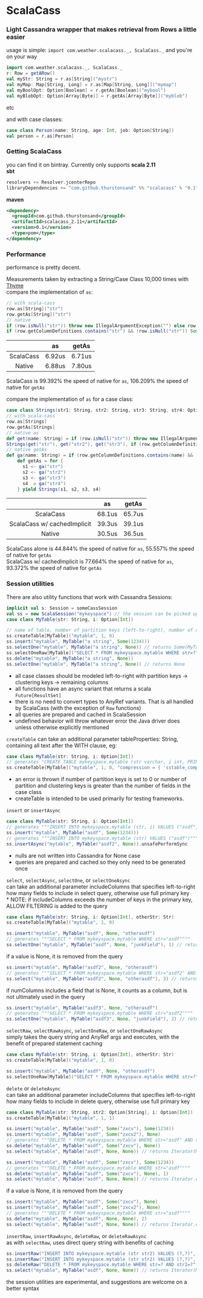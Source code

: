 # ScalaCass
### Light Cassandra wrapper that makes retrieval from Rows a little easier

usage is simple: `import com.weather.scalacass._, ScalaCass._` and you're on your way  
```scala
import com.weather.scalacass._, ScalaCass._
r: Row = getARow()
val myStr: String = r.as[String]("mystr")
val myMap: Map[String, Long] = r.as[Map[String, Long]]("mymap")
val myBoolOpt: Option[Boolean] = r.getAs[Boolean]("mybool")
val myBlobOpt: Option[Array[Byte]] = r.getAs[Array[Byte]]("myblob")
```
etc

and with case classes:
```scala
case class Person(name: String, age: Int, job: Option[String])
val person = r.as[Person]
```

### Getting ScalaCass
you can find it on bintray. Currently only supports **scala 2.11**  
**sbt**
```scala
resolvers += Resolver.jcenterRepo
libraryDependencies += "com.github.thurstonsand" %% "scalacass" % "0.1"
```
**maven**  
```xml
<dependency>
  <groupId>com.github.thurstonsand</groupId>
  <artifactId>scalacass_2.11</artifactId>
  <version>0.1</version>
  <type>pom</type>
</dependency>
```

### Performance
performance is pretty decent.

Measurements taken by extracting a String/Case Class 10,000 times with [Thyme](https://github.com/Ichoran/thyme)  
compare the implementation of `as`:
```scala
// with scala-cass
row.as[String]("str")
row.getAs[String]("str")
// native
if (row.isNull("str")) throw new IllegalArgumentException("") else row.getString("str"))
if (row.getColumnDefinitions.contains("str") && !row.isNull("str")) Some(row.getString("str")) else None)
```

|           |   as   |  getAs |
|:---------:|:------:|:------:|
| ScalaCass | 6.92us | 6.71us |
|   Native  | 6.88us | 7.80us |
ScalaCass is 99.392% the speed of native for `as`, 106.209% the speed of native for `getAs`  
  
compare the implementation of `as` for a case class:
```scala
case class Strings(str1: String, str2: String, str3: String, str4: Option[String])
// with scala-cass
row.as[Strings]
row.getAs[Strings]
// native as
def get(name: String) = if (row.isNull("str")) throw new IllegalArgumentException("") else row.getString("str")
Strings(get("str"), get("str2"), get("str3"), if (row.getColumnDefinitions.contains("str") && !row.isNull("str")) Some(row.getString("str"))
// native getAs
def ga(name: String) = if (row.getColumnDefinitions.contains(name) && !row.isNull(name)) Some(row.getString(name)) else None
    def getAs = for {
      s1 <- ga("str")
      s2 <- ga("str2")
      s3 <- ga("str3")
      s4  = ga("str4")
    } yield Strings(s1, s2, s3, s4)
```
|                             |   as   |  getAs |
|:---------------------------:|:------:|:------:|
|          ScalaCass          | 68.1us | 65.7us |
| ScalaCass w/ cachedImplicit | 39.3us | 39.1us |
|            Native           | 30.5us | 36.5us |     
ScalaCass alone is 44.844% the speed of native for `as`, 55.557% the speed of native for `getAs`  
ScalaCass w/ cachedImplicit is 77.664% the speed of native for `as`, 93.372% the speed of native for `getAs`

### Session utilities

There are also utility functions that work with Cassandra Sessions:
```scala
implicit val s: Session = someCassSession
val ss = new ScalaSession("mykeyspace") // the session can be picked up implicitly
case class MyTable(str: String, i: Option[Int])

// name of table, number of partition keys (left-to-right), number of clustering keys (left-to-right)
ss.createTable[MyTable]("mytable", 1, 0)
ss.insert("mytable", MyTable("a string", Some(1234)))
ss.selectOne("mytable", MyTable("a string", None)) // returns Some(MyTable("a string", Some(1234)))
ss.selectOneRaw[MyTable]("SELECT * FROM mykeyspace.mytable WHERE str=?", "a string") // returns Some(MyTable("a string", Some(1234)))
ss.delete("mytable", MyTable("a string", None))
ss.selectOne("mytable", MyTable("a string", None)) // returns None
```
* all case classes should be modeled left-to-right with partition keys -> clustering keys -> remaining columns
* all functions have an async variant that returns a scala `Future[ResultSet]`
* there is no need to convert types to AnyRef variants. That is all handled by ScalaCass (with the exception of `Raw` functions)
* all queries are prepared and cached in ScalaSession
* undefined behavior will throw whatever error the Java driver does unless otherwise explicitly mentioned

`createTable` can take an additional parameter tableProperties: String, containing all text after the WITH clause, eg:
```scala
case class MyTable(str: String, i: Option[Int])
// generates "CREATE TABLE mykeyspace.mytable (str varchar, i int, PRIMARY KEY ((str))) WITH compression = { 'sstable_compression' : 'DeflateCompressor', 'chunk_length_kb' : 64 }"
ss.createTable[MyTable]("mytable", 1, 0, "compression = { 'sstable_compression' : 'DeflateCompressor', 'chunk_length_kb' : 64 }")
```
* an error is thrown if number of partition keys is set to 0 or number of partition and clustering keys is greater than the number of fields in the case class  
* createTable is intended to be used primarily for testing frameworks.

`insert` or `insertAsync`
```scala
case class MyTable(str: String, i: Option[Int])
// generates """INSERT INTO mykeyspace.mytable (str, i) VALUES ("asdf", 1234)"""
ss.insert("mytable", MyTable("asdf", Some(1234)))
// generates """INSERT INTO mykeyspace.mytable (str) VALUES ("asdf")"""
ss.insertAsync("mytable", MyTable("asdf2", None)).unsafePerformSync
```
* nulls are not written into Cassandra for None case
* queries are prepared and cached so they only need to be generated once

`select`, `selectAsync`, `selectOne`, or `selectOneAsync`  
can take an additional parameter includeColumns that specifies left-to-right how many fields to include in select query, otherwise use full primary key  
\* NOTE: if includeColumns exceeds the number of keys in the primary key, ALLOW FILTERING is added to the query
```scala
case class MyTable(str: String, i: Option[Int], otherStr: Str)
ss.createTable[MyTable]("mytable", 1, 0)

ss.insert("mytable", MyTable("asdf", None, "otherasdf")
// generates """SELECT * FROM mykeyspace.mytable WHERE str="asdf""""
ss.selectOne("mytable", MyTable("asdf", None, "junkField"), 1) // returns Some(MyTable("asdf", None, "otherasdf"))
```

if a value is None, it is removed from the query  
```scala
ss.insert("mytable", MyTable("asdf2", None, "otherasdf")
// generates """SELECT * FROM mykeyspace.mytable WHERE str="asdf2" AND otherstr="otherasdf" ALLOW FILTERING"""
ss.select("mytable", MyTable("asdf2", None, "otherasdf"), 3) // returns Iterator(MyTable("asdf2", None, "otherasdf"))
```

if numColumns includes a field that is None, it counts as a column, but is not ultimately used in the query
```scala
ss.insert("mytable", MyTable("asdf3", None, "otherasdf")
// generates """SELECT * FROM mykeyspace.mytable WHERE str="asdf2""""
ss.selectOne("mytable", MyTable("asdf3", None, "junkField"), 2) // returns Some(MyTable("asdf3", None, "otherasdf") 
```

`selectRaw`, `selectRawAsync`, `selectOneRaw`, or `selectOneRawAsync`  
simply takes the query string and AnyRef args and executes, with the benefit of prepared statement caching
```scala
case class MyTable(str: String, i: Option[Int], otherStr: Str)
ss.createTable[MyTable]("mytable", 1, 0)

ss.insert("mytable", MyTable("asdf", None, "otherasdf")
ss.selectOneRaw[MyTable]("SELECT * FROM mykeyspace.mytable WHERE str=?", "asdf") // returns Some(MyTable("asdf", None, "otherasdf"))
```

`delete` or `deleteAsync`  
can take an additional parameter includeColumns that specifies left-to-right how many fields to include in delete query, otherwise use full primary key
```scala
case class MyTable(str: String, str2: Option[String], i: Option[Int])
ss.createTable[MyTable]("mytable", 1, 1)

ss.insert("mytable", MyTable("asdf", Some("zxcv"), Some(1234))
ss.insert("mytable", MyTable("asdf", Some("zxcv2"), None)
// generates """DELETE * FROM mykeyspace.mytable WHERE str="asdf" AND str2="zxcv"""
ss.delete("mytable", MyTable("asdf", Some("zxcv"), None))
ss.select("mytable", MyTable("asdf", None, None)) // returns Iterator(MyTable("asdf", Some("zxcv2"), Some(1234)))

ss.insert("mytable", MyTable("asdf", Some("zxcv"), Some(1234))
// generates """DELETE * FROM mykeyspace.mytable WHERE str="asdf""""
ss.delete("mytable", MyTable("asdf", Some("zxcv"), None), 1)
ss.select("mytable", MyTable("asdf", None, None)) // returns Iterator.empty[MyTable]
```

if a value is None, it is removed from the query
```scala
ss.insert("mytable", MyTable("asdf", Some("zxcv"), None)
ss.insert("mytable", MyTable("asdf", Some("zxcv2"), None)
// generates """DELETE * FROM mykeyspace.mytable WHERE str="asdf""""
ss.delete("mytable", MyTable("asdf", None, None), 2)
ss.select("mytable", MyTable("asdf", None, None)) // returns Iterator.empty[MyTable]
```

`insertRaw`, `insertRawAsync`, `deleteRaw`, or `deleteRawAsync`  
as with `selectRaw`, uses direct query string with benefits of caching
```scala
ss.insertRaw("INSERT INTO mykeyspace.mytable (str str2) VALUES (?,?)", "asdf", "zxcv")
ss.insertRaw("INSERT INTO mykeyspace.mytable (str str2) VALUES (?,?)", "asdf", "zxcv2")
ss.deleteRaw("DELETE * FROM mykeyspace.mytable WHERE str=? AND str2=?", "asdf", "zxcv")
ss.select("mytable", MyTable("asdf", None, None)) // returns Iterator(MyTable("asdf", Some("zxcv2"), Some(1234)))
```

the session utilities are experimental, and suggestions are welcome on a better syntax
